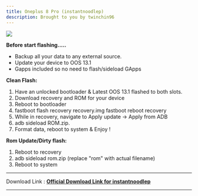 ```yaml
---
title: Oneplus 8 Pro (instantnoodlep)
description: Brought to you by twinchin96
---
```

<a href="#"><img align="center" img src="/assets/installation.png" /></a>

**Before start flashing.....**
- Backup all your data to any external source. 
- Update your device to OOS 13.1
- Gapps included so no need to flash/sideload GApps

**Clean Flash:**
1. Have an unlocked bootloader & Latest OOS 13.1 flashed to both slots.
2. Download recovery and ROM for your device
3. Reboot to bootloader
4. fastboot flash recovery recovery.img
fastboot reboot recovery
5. While in recovery, navigate to Apply update -> Apply from ADB
6. adb sideload ROM.zip.
7. Format data, reboot to system & Enjoy !

**Rom Update/Dirty flash:**
1. Reboot to recovery 
2. adb sideload rom.zip (replace "rom" with actual filename) 
3. Reboot to system

----
Download Link : [**Official Download Link for instantnoodlep**](https://sourceforge.net/projects/projectmatrixx/files/Android-14/instantnoodlep/)

----
